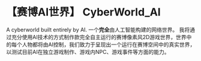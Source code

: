 # 【赛博AI世界】 CyberWorld_AI 
  A cyberworld built entirely by AI. 一个**完全**由人工智能构建的网络世界。
  我将通过充分使用AI技术的方式制作款完全自主运行的赛博像素风2D游戏世界，世界中的每个人物都将由AI控制，我们致力于呈现出一个运行在赛博空间中的真实世界，以测试目前AI在独立游戏制作、游戏内NPC、游戏事件等方面的能力。
